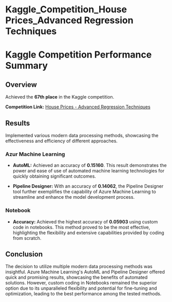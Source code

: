 # Kaggle_Competition_House Prices_Advanced Regression Techniques

# Kaggle Competition Performance Summary

## Overview

Achieved the **67th place** in the Kaggle competition.

**Competition Link:** [House Prices - Advanced Regression Techniques](https://www.kaggle.com/competitions/house-prices-advanced-regression-techniques)

## Results

Implemented various modern data processing methods, showcasing the effectiveness and efficiency of different approaches.

### Azur Machine Learning

- **AutoML:** Achieved an accuracy of **0.15160**. This result demonstrates the power and ease of use of automated machine learning technologies for quickly obtaining significant outcomes.
  
- **Pipeline Designer:** With an accuracy of **0.14062**, the Pipeline Designer tool further exemplifies the capability of Azure Machine Learning to streamline and enhance the model development process.

### Notebook

- **Accuracy:** Achieved the highest accuracy of **0.05903** using custom code in notebooks. This method proved to be the most effective, highlighting the flexibility and extensive capabilities provided by coding from scratch.

## Conclusion

The decision to utilize multiple modern data processing methods was insightful. Azure Machine Learning's AutoML and Pipeline Designer offered quick and promising results, showcasing the benefits of automated solutions. However, custom coding in Notebooks remained the superior option due to its unparalleled flexibility and potential for fine-tuning and optimization, leading to the best performance among the tested methods.
